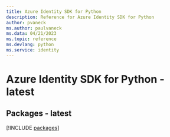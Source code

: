 ```yaml
---
title: Azure Identity SDK for Python
description: Reference for Azure Identity SDK for Python
author: pvaneck
ms.author: paulvaneck
ms.data: 04/21/2023
ms.topic: reference
ms.devlang: python
ms.service: identity
---
```

# Azure Identity SDK for Python - latest
## Packages - latest
[!INCLUDE [packages](identity-index.md)]
